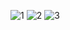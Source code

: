 ![1](https://user-images.githubusercontent.com/116549146/225617424-ebaaae51-9f7d-4301-a08a-3141e4f042cd.png)
![2](https://user-images.githubusercontent.com/116549146/225617437-a253d036-58d5-4cea-b5d2-ce37b9b3c133.png)
![3](https://user-images.githubusercontent.com/116549146/225617440-64badeec-bf5a-4903-9b60-c89e798ace4c.png)

